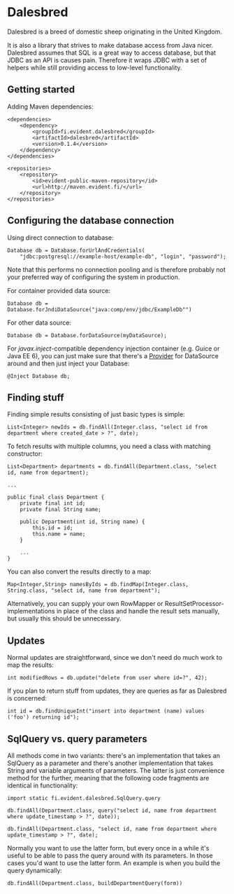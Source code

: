 Dalesbred
=========

Dalesbred is a breed of domestic sheep originating in the United Kingdom.

It is also a library that strives to make database access from Java nicer.
Dalesbred assumes that SQL is a great way to access database, but that JDBC
as an API is causes pain. Therefore it wraps JDBC with a set of helpers
while still providing access to low-level functionality.

Getting started
---------------

Adding Maven dependencies:

    <dependencies>
        <dependency>
            <groupId>fi.evident.dalesbred</groupId>
            <artifactId>dalesbred</artifactId>
            <version>0.1.4</version>
        </dependency>
    </dependencies>

    <repositories>
        <repository>
            <id>evident-public-maven-repository</id>
            <url>http://maven.evident.fi/</url>
        </repository>
    </repositories>

Configuring the database connection
-----------------------------------

Using direct connection to database:

    Database db = Database.forUrlAndCredentials(
        "jdbc:postgresql://example-host/example-db", "login", "password");

Note that this performs no connection pooling and is therefore probably not your preferred way of configuring
the system in production.

For container provided data source:

    Database db = Database.forJndiDataSource("java:comp/env/jdbc/ExampleDb"")

For other data source:

    Database db = Database.forDataSource(myDataSource);

For _javax.inject_-compatible dependency injection container (e.g. Guice or Java EE 6), you
can just make sure that there's a [Provider](http://docs.oracle.com/javaee/6/api/javax/inject/Provider.html)
for DataSource around and then just inject your Database:

    @Inject Database db;

Finding stuff
-------------

Finding simple results consisting of just basic types is simple:

    List<Integer> newIds = db.findAll(Integer.class, "select id from department where created_date > ?", date);

To fetch results with multiple columns, you need a class with matching constructor:

    List<Department> departments = db.findAll(Department.class, "select id, name from department);

    ...

    public final class Department {
        private final int id;
        private final String name;

        public Department(int id, String name) {
            this.id = id;
            this.name = name;
        }

        ...
    }

You can also convert the results directly to a map:

    Map<Integer,String> namesByIds = db.findMap(Integer.class, String.class, "select id, name from department");

Alternatively, you can supply your own RowMapper or ResultSetProcessor-implementations in place
of the class and handle the result sets manually, but usually this should be unnecessary.

Updates
-------

Normal updates are straightforward, since we don't need do much work to map the results:

    int modifiedRows = db.update("delete from user where id=?", 42);

If you plan to return stuff from updates, they are queries as far as Dalesbred is concerned:

    int id = db.findUniqueInt("insert into department (name) values ('foo') returning id");


SqlQuery vs. query parameters
-----------------------------

All methods come in two variants: there's an implementation that takes an SqlQuery as a parameter and there's
another implementation that takes String and variable arguments of parameters. The latter is just convenience
method for the further, meaning that the following code fragments are identical in functionality:

    import static fi.evident.dalesbred.SqlQuery.query

    db.findAll(Department.class, query("select id, name from department where update_timestamp > ?", date));

    db.findAll(Department.class, "select id, name from department where update_timestamp > ?", date);

Normally you want to use the latter form, but every once in a while it's useful to be able to pass the query
around with its parameters. In those cases you'd want to use the latter form. An example is when you build
the query dynamically:

    db.findAll(Department.class, buildDepartmentQuery(form))
